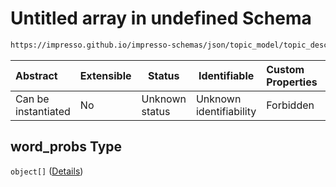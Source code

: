 # Untitled array in undefined Schema

```txt
https://impresso.github.io/impresso-schemas/json/topic_model/topic_description.schema.json#/properties/word_probs
```




| Abstract            | Extensible | Status         | Identifiable            | Custom Properties | Additional Properties | Access Restrictions | Defined In                                                                                     |
| :------------------ | ---------- | -------------- | ----------------------- | :---------------- | --------------------- | ------------------- | ---------------------------------------------------------------------------------------------- |
| Can be instantiated | No         | Unknown status | Unknown identifiability | Forbidden         | Allowed               | none                | [topic_description.schema.json\*](../out/topic_description.schema.json "open original schema") |

## word_probs Type

`object[]` ([Details](topic_description-definitions-word_prob.md))
